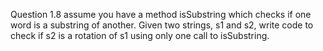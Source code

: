 Question 1.8
assume you have a method isSubstring which checks if one word is a substring of another.  Given two strings, s1 and s2, write code to check if s2 is a rotation of s1 using only one call to isSubstring.
